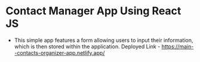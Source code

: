 # Contact Manager App Using React JS
  - This simple app features a form allowing users to input their information, which is then stored within the application.
Deployed Link - https://main--contacts-organizer-app.netlify.app/
